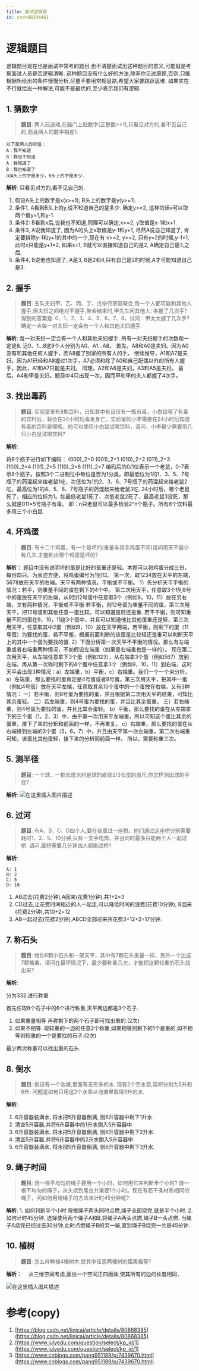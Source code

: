 ```yaml
---
title: 面试逻辑题
id: csdn98204461
---
```


# 逻辑题目

逻辑题目现在也是面试中常考的题目,也不清楚面试出这种题目的意义,可能就是考察面试人员是否逻辑清晰. 这种题目没有什么好的方法,除非你见过原题,否则,只能根据所给出的条件慢慢分析,尽量不要用常规思路,希望大家要跳跃思维. 如果实在不行就给出一种解法,可能不是最优的,至少表示我们有逻辑.

## 1\. 猜数字

> **题目**:
> 两人玩游戏,在脑门上贴数字(正整数>=1),只看见对方的,看不见自己的,而且两人的数字相差1.

```
以下是两人的对话：
A：我不知道
B：我也不知道
A：我知道了
B：我也知道了
问A头上的字是多少，B头上的字是多少. 
```

**解析**: 只看见对方的,看不见自己的.

1.  假设A头上的数字是x(x>=1); B头上的数字是y(y>=1).
2.  条件1, A看到B头上的y,说不知道自己的是多少.
    确定y>=2, 这样的话x可以取两个值y+1,和y-1.
3.  条件2: B看到x后,说我也不知道,同理可以确定,x>=2, y取值是x-1和x+1.
4.  条件3, A说我知道了, 因为A的头上x取值是y-1和y+1, 尽然A说自己知道了, 肯定要排除y-1和y+1的其中的一个,现在有 x>=2, y>=2, 只有y=2的时候,y-1=1, 此时x只能是y+1=2, 如果x=1, B就可以直接知道自己的是2, A确定自己是3,之后,
5.  条件4, B说他也知道了, A是3, B是2和4,只有自己是2的时候,A才可能知道自己是3.

## 2\. 握手

> **题目**:
> 五队夫妇甲、乙、丙、丁、戊举行家庭聚会,每一个人都可能和其他人握手,但夫妇之间绝对不握手,聚会结束时,甲先生问其他人: 各握了几次手?
> 得到的答案是: 0、1、2、3、4、5、6、7、8，试问：甲太太握了几次手? 确定一点每一对夫妇一定会有一个人和其他夫妇握手.

**解析**:
每一对夫妇一定会有一个人和其他夫妇握手. 所有一对夫妇握手的次数和一定是8.
记0、1…8这9个人分别为A0、A1…A8。
首先，A8和A0是夫妇。因为A0没有和其他任何人握手，而A8握了别家的所有人的手。
继续推导，A1和A7是夫妇。因为A1已经和A8握过1次手，A7必须和除了A0和自己配偶以外的所有人握手，因此，A1和A7只能是夫妇。
同理，A2和A6是夫妇，A3和A5是夫妇，
最后，A4和甲是夫妇。题目中4只出现一次，因而甲和甲的夫人都握了4次手。

## 3\. 找出毒药

> **题目**:
> 实验室里有8瓶饮料，已知其中有且仅有一瓶有毒，小白鼠喝了有毒的饮料后，将会在24小时后毒发身亡。实验室的小李需要在24小时后知道有毒的饮料是哪瓶，他可以使用小白鼠试喝饮料，请问，小李最少需要用几只小白鼠试喝饮料?

**解析**:

将8个瓶子进行如下编码：
(000)_2=0
(001)_2=1
(010)_2=2
(011)_2=3
(100)_2=4
(101)_2=5
(110)_2=6
(111)_2=7
编码后的0/1位表示一个老鼠，0-7表示8个瓶子。按照3个二进制位中每位是否为1分类，即最低位为1的1、3、5、7号瓶子的药混起来给老鼠1吃，次低位为1的2、3、6、7号瓶子的药混起来给老鼠2吃，最高位为1的4、5、6、7号瓶子的药混起来给老鼠3吃.
24小时后，哪个老鼠死了，相应的位标为1。如最低老鼠1死了、次低老鼠2死了、最高老鼠3没死，那么就是011=5号瓶子有毒。
即：n只老鼠可以最多检验2^n个瓶子。所有8个饮料最多用三个小白鼠.

## 4\. 坏鸡蛋

> **题目**: 有十二个鸡蛋，有一个是坏的(重量与其余鸡蛋不同)请问用天平最少称几次,才能称出哪个鸡蛋是坏的?

**解析**：
题目中没有说明坏的蛋是比好的蛋重还是轻。本题可以将鸡蛋分成三份，每份四只。为表述方便，将鸡蛋编号为1到12。
第一次，取1234放在天平的左端，5678放在天平的右端。天平有两种情况，平衡或不平衡。
1）先分析天平平衡的情况：若平，则重量不同的蛋在剩下的4个中。
第二次用天平，任意取3个1到8号中的蛋放在天平的左端，从9到12号蛋中任意取3个（例如9，10，11）放在另右端，又有两种情况，平衡或不平衡
若平衡，则12号蛋为重量不同的蛋，第三次用天平，把12号蛋和其他任意一蛋比较，可以知道是轻还是重.
若不平衡，则可知重量不同的蛋在9，10，11这3个蛋中，并且可以知道他比其他蛋重还是轻，第三次用天平，任意取其中2蛋（例如9，10）放在天平两端，若平衡，则剩下的蛋（11号蛋）为要找的蛋，若不平衡，根据前面判断的该蛋是比较轻还是重可以判断天平上的其中一个蛋为要找的蛋.
2）下面分析第一次天平不平衡的情况。那么有左端重或者右端重两种情况，不妨假设左端重（如果是右端重也是一样的）。
现在第二次用天平，从左端任意拿下3个蛋（例如123），从右端拿3个蛋（例如567）放到左端，再从第一次称时剩下的4个蛋中任意拿3个（例如9，10，11）到右端，这时天平会出现3种情况：a）左端重，b）平衡，c）右端重。我们一个一个来分析。
a）左端重，那么要找的蛋肯定是4号蛋或者8号蛋。第三次用天平，把其中一蛋（例如4号蛋）放在天平左端，任意取其余10个蛋中的一个蛋放在右端，又有3种情况：
一）若平衡，则8号蛋为要找的蛋，并且根据第二次用天平的结果，可知比其余蛋轻。
二）若左端重，则4号蛋为要找的蛋，并且比其余蛋重。
三）若右端重，则4号蛋为要找的蛋，并且比其余蛋轻。
b）平衡，那么要找的蛋在从左端拿下的三个蛋（1，2，3）中，由于第一次用天平左端重，所以可知这个蛋比其余的蛋重，接下了来的分析和前面的一样，不再重复。
c）右端重，那么要找的蛋在从右端移到左端的3个蛋（5，6，7）中，并且由天平第一次左端重，第二次右端重可知，该蛋比其他蛋轻，接下来的分析同前面一样。
所以，需要称重三次。

## 5\. 测半径

> **题目**: 一个球、一把长度大约是球的直径2/3长度的直尺.你怎样测出球的半径?

**解析**:
![在这里插入图片描述](../img/4f7056b59b22f84d7c311f25ca872c5f.png)

## 6\. 过河

> **题目**: 有A、B、C、D四个人,要在夜里过一座桥。他们通过这座桥分别需要耗时1、2、5、10分钟,只有一支手电筒，并且同时最多只能两个人一起过桥. 请问,最短需要几分钟四人都能过桥?

**解析**:

```
A: 1
B: 2
C: 5
D: 10 
```

1.  AB过去(花费2分钟),A回来(花费1分钟),共1+2=3
2.  CD过去,让花费时间相近的人一起走,可以降低时间的浪费(花费10分钟), B回来(花费2分钟),共10+2=12
3.  AB一起过去(花费2分钟),ABCD全部过来共花费3+12+2=17分钟.

## 7\. 称石头

> **题目**: 给你8颗小石头和一架天平，其中有7颗石头重量一样，另外一个比这7颗略重。请问在最坏情况下，最少要称重几次，才能把这颗较重的石头找出来?

**解析**:

分为332.进行称重

首先任取8个石子中的6个进行称重,天平两边都是3个石子.

1.  如果重量相等
    再称剩下的两个石子即可找出重的.(2次)
2.  如果不相等.
    取较重的一边的任意2个称重,如果相等则剩下的1个是重的,如不相等则较重的一个是要找的石子.(2次)

最少两次称重可以找出重的石头.

## 8\. 倒水

> **题目**: 假设有一个池塘,里面有无穷多的水. 现有2个空水壶,容积分别为5升和6升. 问题是如何只用这2个水壶从池塘里取得3升的水.

**解析**:

1.  6升容器装满水, 将水把5升容器倒满, 则6升容器中剩下1升水.
2.  清空5升容器,并将6升容器中的1升水倒入5升容器中.
3.  6升容器装满水, 将水把5升容器倒满, 则6升容器中剩下2升水.
4.  清空5升容器,并将6升容器中的2升水倒入5升容器中.
5.  6升容器装满水, 将水把5升容器倒满, 则6升容器中剩下3升水.

## 9\. 绳子时间

> **题目**: 烧一根不均匀的绳子要用一个小时，如何用它来判断半个小时? 烧一根不均匀的绳子，从头烧到尾总共需要1个小时。现在有若干条材质相同的绳子，问如何用烧绳子的方法来计时45分钟呢?:

**解析**:
1\. 如何判断半个小时
将根绳子两头同时点燃,绳子全部烧完,就是半个小时.
2\. 如何计时45分钟,
选择使用两个绳子A和B,将绳子A两头点燃,绳子B一头点燃.
当绳子A烧完已经过去30分钟,此时点燃绳子B的另一端,直到绳子B烧完一共是45分钟.

## 10\. 植树

> **题目**: 怎么样种植4棵树木,使其中任意两棵树的距离相等?

**解析**：　
从三维空间考虑,画出一个空间正四面体,使其所有的边的长度相同．

![在这里插入图片描述](../img/1917b9c9d763788c2a9e278de3025015.png)

# 参考(copy)

1.  [https://blog.csdn.net/linjcai/article/details/80868385](https://blog.csdn.net/linjcai/article/details/80868385)
2.  [https://www.julyedu.com/question/select/kp_id/1](https://www.julyedu.com/question/select/kp_id/1)
3.  [https://www.cnblogs.com/pang951189/p/7439670.html](https://www.cnblogs.com/pang951189/p/7439670.html)
